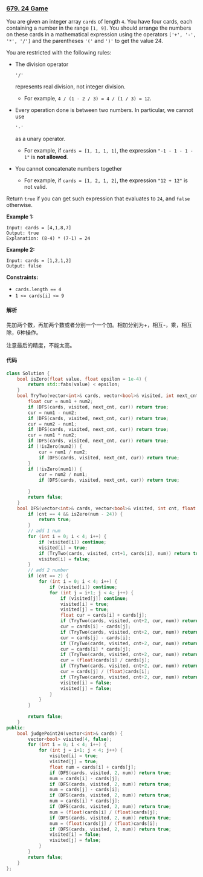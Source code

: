 ### [679. 24 Game](https://leetcode.com/problems/24-game/)

You are given an integer array `cards` of length `4`. You have four cards, each containing a number in the range `[1, 9]`. You should arrange the numbers on these cards in a mathematical expression using the operators `['+', '-', '*', '/']` and the parentheses `'('` and `')'` to get the value 24.

You are restricted with the following rules:

- The division operator

   

  ```
  '/'
  ```

   

  represents real division, not integer division.

  - For example, `4 / (1 - 2 / 3) = 4 / (1 / 3) = 12`.

- Every operation done is between two numbers. In particular, we cannot use

   

  ```
  '-'
  ```

   

  as a unary operator.

  - For example, if `cards = [1, 1, 1, 1]`, the expression `"-1 - 1 - 1 - 1"` is **not allowed**.

- You cannot concatenate numbers together

  - For example, if `cards = [1, 2, 1, 2]`, the expression `"12 + 12"` is not valid.

Return `true` if you can get such expression that evaluates to `24`, and `false` otherwise.

 

**Example 1:**

```
Input: cards = [4,1,8,7]
Output: true
Explanation: (8-4) * (7-1) = 24
```

**Example 2:**

```
Input: cards = [1,2,1,2]
Output: false
```

 

**Constraints:**

- `cards.length == 4`
- `1 <= cards[i] <= 9`

#### 解析

先加两个数，再加两个数或者分别一个一个加。相加分别为+，相互-，乘，相互除，6种操作。

注意最后的精度，不能太高。

#### 代码

```c++
class Solution {
    bool isZero(float value, float epsilon = 1e-4) {
        return std::fabs(value) < epsilon;
    }
    bool TryTwo(vector<int>& cards, vector<bool>& visited, int next_cnt, float num1, float num2) {
        float cur = num1 + num2;
        if (DFS(cards, visited, next_cnt, cur)) return true;
        cur = num1 - num2;
        if (DFS(cards, visited, next_cnt, cur)) return true;
        cur = num2 - num1;
        if (DFS(cards, visited, next_cnt, cur)) return true;
        cur = num1 * num2;
        if (DFS(cards, visited, next_cnt, cur)) return true;
        if (!isZero(num2)) {
            cur = num1 / num2;
            if (DFS(cards, visited, next_cnt, cur)) return true;
        }
        if (!isZero(num1)) {
            cur = num2 / num1;
            if (DFS(cards, visited, next_cnt, cur)) return true;
            
        }
        return false;
    }
    bool DFS(vector<int>& cards, vector<bool>& visited, int cnt, float num) {
        if (cnt == 4 && isZero(num - 24)) {
            return true;
        }
        // add 1 num
        for (int i = 0; i < 4; i++) {
            if (visited[i]) continue;
            visited[i] = true;
            if (TryTwo(cards, visited, cnt+1, cards[i], num)) return true;
            visited[i] = false;
        }
        // add 2 number
        if (cnt == 2) {
            for (int i = 0; i < 4; i++) {
                if (visited[i]) continue;
                for (int j = i+1; j < 4; j++) {
                    if (visited[j]) continue;
                    visited[i] = true;
                    visited[j] = true;
                    float cur = cards[i] + cards[j];
                    if (TryTwo(cards, visited, cnt+2, cur, num)) return true;
                    cur = cards[i] - cards[j];
                    if (TryTwo(cards, visited, cnt+2, cur, num)) return true;
                    cur = cards[j] - cards[i];
                    if (TryTwo(cards, visited, cnt+2, cur, num)) return true;
                    cur = cards[i] * cards[j];
                    if (TryTwo(cards, visited, cnt+2, cur, num)) return true;
                    cur = (float)cards[i] / cards[j];
                    if (TryTwo(cards, visited, cnt+2, cur, num)) return true;
                    cur = cards[j] / (float)cards[i];
                    if (TryTwo(cards, visited, cnt+2, cur, num)) return true;
                    visited[i] = false;
                    visited[j] = false;
                }
            }
        }
        
        return false;
    }
public:
    bool judgePoint24(vector<int>& cards) {
        vector<bool> visited(4, false);
        for (int i = 0; i < 4; i++) {
            for (int j = i+1; j < 4; j++) {
                visited[i] = true;
                visited[j] = true;
                float num = cards[i] + cards[j];
                if (DFS(cards, visited, 2, num)) return true;
                num = cards[i] - cards[j];
                if (DFS(cards, visited, 2, num)) return true;
                num = cards[j] - cards[i];
                if (DFS(cards, visited, 2, num)) return true;
                num = cards[i] * cards[j];
                if (DFS(cards, visited, 2, num)) return true;
                num = (float)cards[i] / (float)cards[j];
                if (DFS(cards, visited, 2, num)) return true;
                num = (float)cards[j] / (float)cards[i];
                if (DFS(cards, visited, 2, num)) return true;
                visited[i] = false;
                visited[j] = false;
            }
        }
        return false;
    }
};
```
